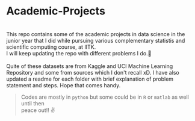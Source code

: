 # Academic-Projects
<br>  This repo contains some of the academic projects in data science in the junior year that I did while pursuing various complementary statistis and scientific computing course, at IITK. 
<br>
I will keep updating the repo with different problems I do.👻 <br>
  <br> Quite of these datasets are from Kaggle and UCI Machine Learning Repository and some from sources which I don't recall xD.
I have also updated a readme for each folder with brief explanation of problem statement and steps. Hope that comes handy.
> Codes are mostly in `python` but some could be in  `R` or  `matlab` as well<br> 
until then <br>
peace out!! ✌️
